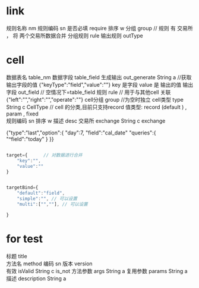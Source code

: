 # link 

规则名称 nm 
规则编码 sn
是否必填 require
排序 w
分组 group //  规则 有 交易所 ， 将 两个交易所数据合并
分组规则 rule
输出规则 outType


# cell

数据表名 table_nm 
数据字段 table_field
生成输出 out_generate String a //获取输出字段的值  {"keyType":"field","value":""}   key 是字段  value 是 输出的值
输出字段 out_field // 空情况下=table_field 
规则 rule  // 用于与其他cell 关联 {"left":"","right":"","operate":""}
cell分组 group   //为空时独立
cell类型 type String  c CellType   // cell 的分类,目前只支持record 值类型: record (default )  , param , fixed  
规则编码 sn
排序 w
描述 desc 
交易所 exchange String  c exchange


<!-- last 规则 -->
{"type":"last","option":{
    "day":7,
    "field":"cal_date"
    "queries":{
        "^field":"today"
    }
}}




```js

target={      // 对数据进行合并
    "key":"",
    "value":""
}


targetBind={
    "default":"field",
    "simple":"", // 可以设置
    "multi":["",""], // 可以设置

}


```


# for test 



标题   title  
方法名  method
编码 sn
版本 version  
有效 isValid String  c is_not
方法参数 args   String a 
复用参数 params   String a 
描述  description  String a 





